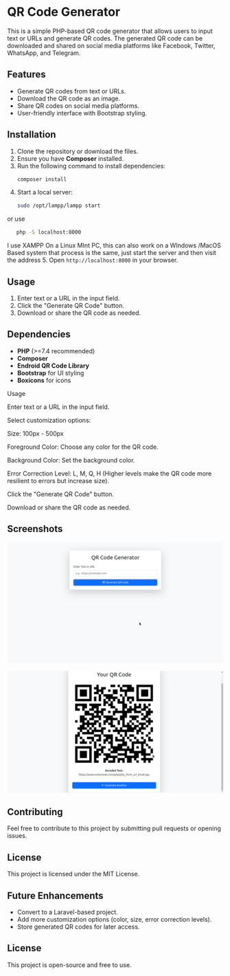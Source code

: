 # QR Code Generator

This is a simple PHP-based QR code generator that allows users to input text or URLs and generate QR codes. The generated QR code can be downloaded and shared on social media platforms like Facebook, Twitter, WhatsApp, and Telegram.

## Features
- Generate QR codes from text or URLs.
- Download the QR code as an image.
- Share QR codes on social media platforms.
- User-friendly interface with Bootstrap styling.

## Installation
1. Clone the repository or download the files.
2. Ensure you have **Composer** installed.
3. Run the following command to install dependencies:
   ```sh
   composer install
   ```
4. Start a local server:
   ```sh
   sudo /opt/lampp/lampp start
    ```
or use
```sh
   php -S localhost:8000
   ```
   I use XAMPP On a Linux MInt PC, this can also work on a WIndows /MacOS Based system that process is the same, just start the server and then visit the address
5. Open `http://localhost:8000` in your browser.

## Usage
1. Enter text or a URL in the input field.
2. Click the "Generate QR Code" button.
3. Download or share the QR code as needed.

## Dependencies
- **PHP** (>=7.4 recommended)
- **Composer**
- **Endroid QR Code Library**
- **Bootstrap** for UI styling
- **Boxicons** for icons


Usage

Enter text or a URL in the input field.

Select customization options:

Size: 100px - 500px

Foreground Color: Choose any color for the QR code.

Background Color: Set the background color.

Error Correction Level: L, M, Q, H (Higher levels make the QR code more resilient to errors but increase size).

Click the "Generate QR Code" button.

Download or share the QR code as needed.

## Screenshots

![QR Code Generator Form](index.png)

![Generated QR Code](code.png)

## Contributing

Feel free to contribute to this project by submitting pull requests or opening issues.

## License

This project is licensed under the MIT License.
## Future Enhancements
- Convert to a Laravel-based project.
- Add more customization options (color, size, error correction levels).
- Store generated QR codes for later access.

## License
This project is open-source and free to use.

